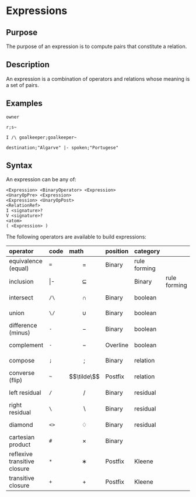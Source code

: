# Expressions

## Purpose

The purpose of an expression is to compute pairs that constitute a relation.

## Description

An expression is a combination of operators and relations whose meaning is a set of pairs.

## Examples

`owner`

`r;s~`

`I /\ goalkeeper;goalkeeper~`

`destination;"Algarve" |- spoken;"Portugese"`

## Syntax

An expression can be any of:

```text
<Expression> <BinaryOperator> <Expression>
<UnaryOpPre> <Expression>
<Expression> <UnaryOpPost>
<RelationRef>
I <signature>?
V <signature>?
<atom>
( <Expression> )
```

The following operators are available to build expressions:

| operator | code | math | position | category |  |
| :--- | :--- | :--- | :--- | :--- | :--- |
| equivalence \(equal\) | `=` | $$=$$ | Binary | rule forming |  |
| inclusion | \|- |  $$⊆$$  |  | Binary | rule forming |
| intersect | `/\` | $$∩$$ | Binary | boolean |  |
| union | `\/` | $$∪$$ | Binary | boolean |  |
| difference \(minus\) | `-` | $$-$$ | Binary | boolean |  |
| complement | `-` | $$-$$ | Overline | boolean |  |
| compose | `;` | $$;$$ | Binary | relation |  |
| converse \(flip\) | `~` | $$\tilde\$$ | Postfix | relation |  |
| left residual | `/` | $$/$$ | Binary | residual |  |
| right residual | `\` | $$\backslash$$  | Binary | residual |  |
| diamond | `<>` | $$♢$$ | Binary | residual |  |
| cartesian product | `#` | $$\times$$ | Binary |  |  |
| reflexive transitive closure | `*` | $$∗$$ | Postfix | Kleene |  |
| transitive closure | `+` | $$+$$ | Postfix | Kleene |  |

